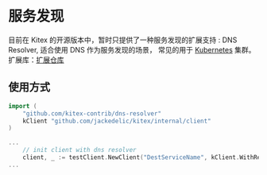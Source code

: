 # 服务发现

目前在 Kitex 的开源版本中，暂时只提供了一种服务发现的扩展支持 : DNS Resolver, 适合使用 DNS 作为服务发现的场景， 常见的用于 [Kubernetes](https://kubernetes.io/) 集群。
扩展库：[扩展仓库](https://github.com/kitex-contrib)

## 使用方式

```go
import (
    "github.com/kitex-contrib/dns-resolver"
    kClient "github.com/jackedelic/kitex/internal/client"
)

...
    // init client with dns resolver
	client, _ := testClient.NewClient("DestServiceName", kClient.WithResolver(dns.NewDNSResolver()))
...
```
